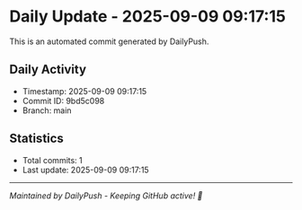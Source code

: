 # Daily Update - 2025-09-09 09:17:15

This is an automated commit generated by DailyPush.

## Daily Activity
- Timestamp: 2025-09-09 09:17:15
- Commit ID: 9bd5c098
- Branch: main

## Statistics
- Total commits: 1
- Last update: 2025-09-09 09:17:15

---
*Maintained by DailyPush - Keeping GitHub active! 🚀*
